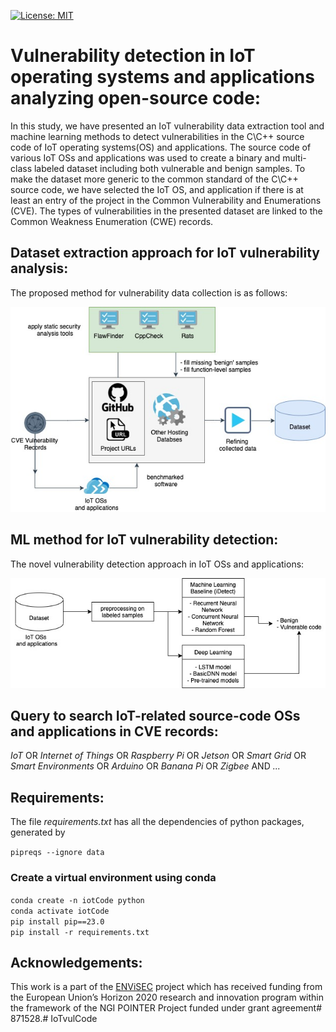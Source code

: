 [![License: MIT](https://img.shields.io/badge/License-MIT-yellow.svg)](https://opensource.org/licenses/MIT)

# Vulnerability detection in IoT operating systems and applications analyzing open-source code:

In this study, we have presented an IoT vulnerability data extraction tool and machine learning methods to detect vulnerabilities in the C\C++ source code of IoT operating systems(OS) and applications.
The source code of various IoT OSs and applications was used to create a binary and multi-class labeled dataset including both vulnerable and benign samples.
To make the dataset more generic to the common standard of the C\C++ source code, we have selected the IoT OS, and application if there is at least an entry of the project in the Common Vulnerability and Enumerations (CVE).
The types of vulnerabilities in the presented dataset are linked to the Common Weakness Enumeration (CWE) records.

## Dataset extraction approach for IoT vulnerability analysis:

The proposed method for vulnerability data collection is as follows:

![framework](figure/framework.jpg?raw=true "The proposed framework for vulnerability data collection")

## ML method for IoT vulnerability detection:

The novel vulnerability detection approach in IoT OSs and applications:

![framework](figure/MLframework.jpg?raw=true "The proposed method for vulnerability detection in IoT OSs and applications")

## Query to search IoT-related source-code OSs and applications in CVE records:

_IoT_ OR _Internet of Things_ OR _Raspberry Pi_ OR _Jetson_ OR _Smart Grid_ OR _Smart Environments_
OR _Arduino_ OR _Banana Pi_ OR _Zigbee_
AND
_..._

## Requirements:

The file _requirements.txt_ has all the dependencies of python packages, generated by

`pipreqs --ignore data`

### Create a virtual environment using conda

`conda create -n iotCode python` \
`conda activate iotCode` \
`pip install pip==23.0` \
`pip install -r requirements.txt`

## Acknowledgements:

This work is a part of the [ENViSEC](https://smartseclab.com/envisec/) project which has received funding from the‌ European Union’s Horizon 2020 research and innovation program within the framework of the NGI POINTER Project funded under grant agreement# 871528.# IoTvulCode
